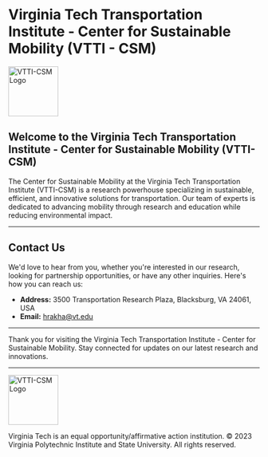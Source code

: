 # Virginia Tech Transportation Institute - Center for Sustainable Mobility (VTTI - CSM)

<img src="https://github.com/VTTI-CSM/.github/assets/77444744/439c6677-387d-4556-ba65-4b3c5dbfbd61" alt="VTTI-CSM Logo" width="100" height="100">


## Welcome to the Virginia Tech Transportation Institute - Center for Sustainable Mobility (VTTI-CSM)

The Center for Sustainable Mobility at the Virginia Tech Transportation Institute (VTTI-CSM) is a  research powerhouse specializing in sustainable, efficient, and innovative solutions for transportation. Our team of experts is dedicated to advancing mobility through research and education while reducing environmental impact.

---

## Contact Us

We'd love to hear from you, whether you're interested in our research, looking for partnership opportunities, or have any other inquiries. Here's how you can reach us:

- **Address:** 3500 Transportation Research Plaza, Blacksburg, VA 24061, USA
- **Email:** hrakha@vt.edu

---

Thank you for visiting the Virginia Tech Transportation Institute - Center for Sustainable Mobility. Stay connected for updates on our latest research and innovations.

---

<img src="https://github.com/VTTI-CSM/.github/assets/77444744/439c6677-387d-4556-ba65-4b3c5dbfbd61" alt="VTTI-CSM Logo" width="100" height="100">

Virginia Tech is an equal opportunity/affirmative action institution. © 2023 Virginia Polytechnic Institute and State University. All rights reserved.
